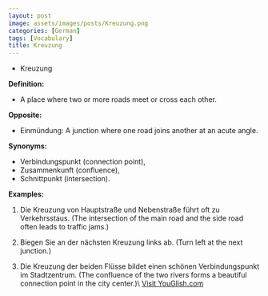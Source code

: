 ```yaml
---
layout: post
image: assets/images/posts/Kreuzung.png
categories: [German]
tags: [Vocabulary]
title: Kreuzung
---
```


* Kreuzung

**Definition:**

- A place where two or more roads meet or cross each other.

**Opposite:**

- Einmündung: A junction where one road joins another at an acute angle.

**Synonyms:**

- Verbindungspunkt (connection point),
- Zusammenkunft (confluence),
- Schnittpunkt (intersection).

**Examples:**

1. Die Kreuzung von Hauptstraße und Nebenstraße führt oft zu Verkehrsstaus. (The intersection of the main road and the side road often leads to traffic jams.)

2. Biegen Sie an der nächsten Kreuzung links ab. (Turn left at the next junction.)

3. Die Kreuzung der beiden Flüsse bildet einen schönen Verbindungspunkt im Stadtzentrum. (The confluence of the two rivers forms a beautiful connection point in the city center.)\ <a id="yg-widget-0" class="youglish-widget" data-query="Kreuzung" data-lang="german" data-components="8412" data-auto-start="0" data-bkg-color="theme_light" data-title="How%20to%20pronounce%20Kreuzung%20in%20German"  rel="nofollow" href="https://youglish.com">Visit YouGlish.com</a><script async src="https://youglish.com/public/emb/widget.js" charset="utf-8"></script>
